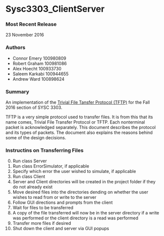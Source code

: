 # Sysc3303_ClientServer

### Most Recent Release
23 November 2016

### Authors
- Connor Emery 100980809
- Robert Graham 100981086
- Alex Hoecht 100933730
- Saleem Karkabi 100944655
- Andrew Ward 100898624

### Summary
An implementation of the [Trivial File Tansfer Protocol (TFTP)](https://tools.ietf.org/html/rfc1350) for the Fall 2016 section of SYSC 3303.

TFTP is a very simple protocol used to transfer files.  It is from this that its name comes, Trivial File Transfer Protocol or TFTP. Each nonterminal packet is acknowledged separately.  This document describes the protocol and its types of packets.  The document also explains the reasons behind some of the design decisions.

### Instructins on Transferring Files
0. Run class Server
0. Run class ErrorSimulator, if applicable
0. Specify which error the user wished to simulate, if applicable
0. Run class Client
0. Server and Client directories will be created in the project folder if they do not already exist
0. Move desired files into the directories dending on whether the user wishes to read from or write to the server
0. Follow GUI directions and prompts from the client
0. Wait for files to be transferred
0. A copy of the file transferred will now be in the server directory if a write was performed or the client directory is a read was performed
0. Transfer more files if desired
0. Shut down the client and server via GUI popups
